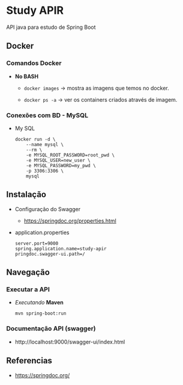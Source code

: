 # Study APIR

API java para estudo de Spring Boot

## Docker 

### Comandos Docker

- **No BASH**


	- `docker images` → mostra as imagens que temos no docker.

	- `docker ps -a` → ver os containers criados através de imagem.


### Conexões com BD - MySQL

- My SQL

	```
	docker run -d \
		--name mysql \
		--rm \
		-e MYSQL_ROOT_PASSWORD=root_pwd \
		-e MYSQL_USER=new_user \
		-e MYSQL_PASSWORD=my_pwd \
		-p 3306:3306 \
		mysql
	```


## Instalação

- Configuração do Swagger
    - https://springdoc.org/properties.html

- application.properties
    
    ```
    server.port=9000
	spring.application.name=study-apir
	pringdoc.swagger-ui.path=/
    ```

## Navegação

### Executar a API
- *Executando* **Maven**

    ```
    mvn spring-boot:run
    ```

### Documentação API (swagger)
	
- http://localhost:9000/swagger-ui/index.html

## Referencias

- https://springdoc.org/
